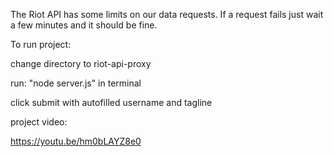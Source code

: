 The Riot API has some limits on our data requests. If a request fails just wait a few minutes and it should be fine.

To run project: 

  change directory to riot-api-proxy
  
  run: "node server.js" in terminal

  click submit with autofilled username and tagline

project video:

https://youtu.be/hm0bLAYZ8e0
